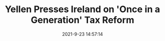 ---
"title": "Yellen Presses Ireland on 'Once in a Generation' Tax Reform"
"date": "2021-9-23 14:57:14"
"feed_name": "INDUSTRYWEEK"
"feed_website": "https://www.industryweek.com/"
"feed_rss": "https://www.industryweek.com/__rss/website-scheduled-content.xml?input=%7B%22sectionAlias%22%3A%22home%22%7D"
"link": "https://www.industryweek.com/the-economy/trade/article/21176297/yellen-presses-ireland-on-once-in-a-generation-tax-reform"
"source": "None"
"file": "_posts/2021-1-1-07b5b8f81d4f6b0d8f6f64e4be013be5ba16dfa5.md"
"accident": "0"
"drilling": "0"
"dead": "0"
"injured": "0"
"arrested": "0"
"where": "unknown site"
"place": "unknown place"
---